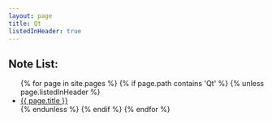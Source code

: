 ```yaml
---
layout: page
title: Qt
listedInHeader: true
---
```


<h2>Note List:</h2>


<ul>
{% for page in site.pages %}
    {% if page.path contains 'Qt' %}
        <!-- not include self -->
        {% unless page.listedInHeader %}  
            <li>
                <a href="{{ page.url }}">{{ page.title }}</a>
            </li>
        {% endunless %}
    {% endif %}
{% endfor %}
</ul>